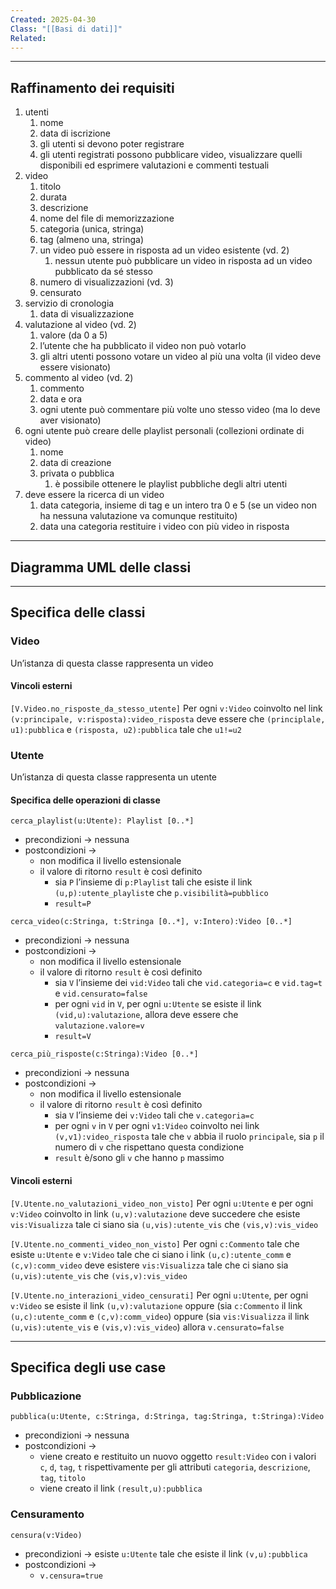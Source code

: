 ```yaml
---
Created: 2025-04-30
Class: "[[Basi di dati]]"
Related:
---
```

---
## Raffinamento dei requisiti
1. utenti
	1. nome
	2. data di iscrizione
	3. gli utenti si devono poter registrare
	4. gli utenti registrati possono pubblicare video, visualizzare quelli disponibili ed esprimere valutazioni e commenti testuali
2. video
	1. titolo
	2. durata
	3. descrizione
	4. nome del file di memorizzazione
	5. categoria (unica, stringa)
	6. tag (almeno una, stringa)
	7. un video può essere in risposta ad un video esistente (vd. 2)
		1. nessun utente può pubblicare un video in risposta ad un video pubblicato da sé stesso
	8. numero di visualizzazioni (vd. 3)
	9. censurato
3. servizio di cronologia
	1. data di visualizzazione
4. valutazione al video (vd. 2)
	1. valore (da 0 a 5)
	2. l’utente che ha pubblicato il video non può votarlo
	3. gli altri utenti possono votare un video al più una volta (il video deve essere visionato)
5. commento al video (vd. 2)
	1. commento
	2. data e ora
	3. ogni utente può commentare più volte uno stesso video (ma lo deve aver visionato)
6. ogni utente può creare delle playlist personali (collezioni ordinate di video)
	1. nome
	2. data di creazione
	3. privata o pubblica
		1. è possibile ottenere le playlist pubbliche degli altri utenti
7. deve essere la ricerca di un video
	1. data categoria, insieme di tag e un intero tra 0 e 5 (se un video non ha nessuna valutazione va comunque restituito)
	2. data una categoria restituire i video con più video in risposta

---
## Diagramma UML delle classi

---
## Specifica delle classi
### Video
Un’istanza di questa classe rappresenta un video
#### Vincoli esterni
`[V.Video.no_risposte_da_stesso_utente]`
Per ogni `v:Video` coinvolto nel link `(v:principale, v:risposta):video_risposta` deve essere che `(principlale, u1):pubblica` e `(risposta, u2):pubblica` tale che `u1!=u2`

### Utente
Un’istanza di questa classe rappresenta un utente
#### Specifica delle operazioni di classe
`cerca_playlist(u:Utente): Playlist [0..*]`
- precondizioni → nessuna
- postcondizioni →
	- non modifica il livello estensionale
	- il valore di ritorno `result` è così definito
		- sia `P` l’insieme di `p:Playlist` tali che esiste il link `(u,p):utente_playlist`e che `p.visibilità=pubblico`
		- `result=P`

`cerca_video(c:Stringa, t:Stringa [0..*], v:Intero):Video [0..*]`
- precondizioni → nessuna
- postcondizioni →
	- non modifica il livello estensionale
	- il valore di ritorno `result` è così definito
		- sia `V` l’insieme dei `vid:Video` tali che `vid.categoria=c` e `vid.tag=t` e `vid.censurato=false`
		- per ogni `vid` in `V`, per ogni `u:Utente` se esiste il link `(vid,u):valutazione`, allora deve essere che `valutazione.valore=v`
		- `result=V`

`cerca_più_risposte(c:Stringa):Video [0..*]`
- precondizioni → nessuna
- postcondizioni →
	- non modifica il livello estensionale
	- il valore di ritorno `result` è così definito
		- sia `V` l’insieme dei `v:Video` tali che `v.categoria=c`
		- per ogni `v` in `V` per ogni `v1:Video` coinvolto nei link `(v,v1):video_risposta` tale che `v` abbia il ruolo `principale`, sia `p` il numero di `v` che rispettano questa condizione
		- `result` è/sono gli `v` che hanno `p` massimo

#### Vincoli esterni
`[V.Utente.no_valutazioni_video_non_visto]`
Per ogni `u:Utente` e per ogni `v:Video` coinvolto in link `(u,v):valutazione` deve succedere che esiste `vis:Visualizza` tale ci siano sia `(u,vis):utente_vis` che `(vis,v):vis_video`

`[V.Utente.no_commenti_video_non_visto]`
Per ogni `c:Commento` tale che esiste `u:Utente` e `v:Video` tale che ci siano i link `(u,c):utente_comm` e `(c,v):comm_video` deve esistere `vis:Visualizza` tale che ci siano sia `(u,vis):utente_vis` che `(vis,v):vis_video`

`[V.Utente.no_interazioni_video_censurati]`
Per ogni `u:Utente`, per ogni `v:Video` se esiste il link `(u,v):valutazione` oppure (sia `c:Commento` il link `(u,c):utente_comm` e `(c,v):comm_video`) oppure (sia `vis:Visualizza` il link `(u,vis):utente_vis` e `(vis,v):vis_video`) allora `v.censurato=false`

---
## Specifica degli use case
### Pubblicazione
`pubblica(u:Utente, c:Stringa, d:Stringa, tag:Stringa, t:Stringa):Video`
- precondizioni → nessuna
- postcondizioni → 
	- viene creato e restituito un nuovo oggetto `result:Video` con i valori `c`, `d`, `tag`, `t` rispettivamente per gli attributi `categoria`, `descrizione`, `tag`, `titolo`
	- viene creato il link `(result,u):pubblica`

### Censuramento
`censura(v:Video)`
- precondizioni → esiste `u:Utente` tale che esiste il link `(v,u):pubblica`
- postcondizioni →
	- `v.censura=true`